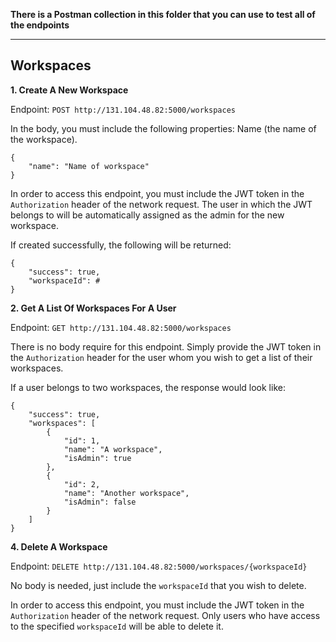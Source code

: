 **There is a Postman collection in this folder that you can use to test all of the endpoints**

----------
Workspaces
----------

**1. Create A New Workspace**

Endpoint: `POST http://131.104.48.82:5000/workspaces`

In the body, you must include the following properties: Name (the name of the workspace).

```
{
	"name": "Name of workspace"
}
```

In order to access this endpoint, you must include the JWT token in the `Authorization` header of the network request. The user in which the JWT belongs to will be automatically assigned as the admin for the new workspace.

If created successfully, the following will be returned:

```
{
	"success": true,
	"workspaceId": #
}
```

**2. Get A List Of Workspaces For A User**

Endpoint: `GET http://131.104.48.82:5000/workspaces`

There is no body require for this endpoint. Simply provide the JWT token in the `Authorization` header for the user whom you wish to get a list of their workspaces.

If a user belongs to two workspaces, the response would look like:

```
{
    "success": true,
    "workspaces": [
        {
            "id": 1,
            "name": "A workspace",
            "isAdmin": true
        },
        {
            "id": 2,
            "name": "Another workspace",
            "isAdmin": false
        }
    ]
}
```

**4. Delete A Workspace**

Endpoint: `DELETE http://131.104.48.82:5000/workspaces/{workspaceId}`

No body is needed, just include the `workspaceId` that you wish to delete.

In order to access this endpoint, you must include the JWT token in the `Authorization` header of the network request. Only users who have access to the specified `workspaceId` will be able to delete it.